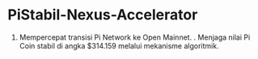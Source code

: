 # PiStabil-Nexus-Accelerator
1. Mempercepat transisi Pi Network ke Open Mainnet.   . Menjaga nilai Pi Coin stabil di angka $314.159 melalui mekanisme algoritmik.
